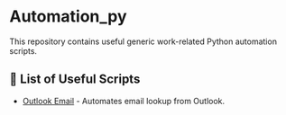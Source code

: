 # Automation_py  
This repository contains useful generic work-related Python automation scripts.

## 📜 List of Useful Scripts  
- [Outlook Email](https://github.com/hyenial/automation_py/tree/main/Outlook%20Email) - Automates email lookup from Outlook.

